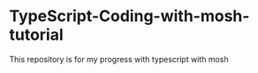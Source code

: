 # TypeScript-Coding-with-mosh-tutorial
This repository is for my progress with typescript with mosh
